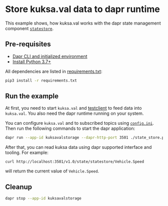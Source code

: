 # Store kuksa.val data to dapr runtime

This example shows, how kuksa.val works with the dapr state management component [`statestore`](https://docs.dapr.io/developing-applications/building-blocks/state-management/state-management-overview/).

## Pre-requisites

- [Dapr CLI and initialized environment](https://docs.dapr.io/getting-started)
- [Install Python 3.7+](https://www.python.org/downloads/)

All dependencies are listed in [requirements.txt](./requirements.txt):


```bash
pip3 install -r requirements.txt
```

## Run the example

At first, you need to start `kuksa.val` and [testclient](../../vss-testclient) to feed data into `kuksa.val`.
You also need the dapr runtime running on your system.

You can configure `kuksa.val` and to subscribed topics using [`config.ini`](./config.ini).
Then run the following commands to start the dapr application:

```bash
dapr run --app-id kuksavalstorage --dapr-http-port 3501 ./state_store.py

```

After that, you can read kuksa data using dapr supported interface and tooling. For example:

```
curl http://localhost:3501/v1.0/state/statestore/Vehicle.Speed
```

will return the current value of `Vehicle.Speed`.

## Cleanup

```bash
dapr stop --app-id kuksavalstorage
```
